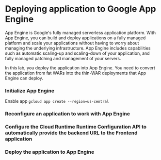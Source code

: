 # Deploying application to Google App Engine
App Engine is Google's fully managed serverless application platform. With App Engine, you can build and deploy applications on a fully managed platform and scale your applications without having to worry about managing the underlying infrastructure. App Engine includes capabilities such as automatic scaling-up and scaling-down of your application, and fully managed patching and management of your servers.

In this lab, you deploy the application into App Engine. You need to convert the application from fat WARs into the thin-WAR deployments that App Engine can deploy.

### Initialize App Engine
Enable app
`gcloud app create --region=us-central`

### Reconfigure an application to work with App Engine
    
### Configure the Cloud Runtime Runtime Configuration API to automatically provide the backend URL to the Frontend application
    
### Deploy the application to App Engine
<!--stackedit_data:
eyJoaXN0b3J5IjpbNzY0Njk3MjgzLDEyNjI1NzIxNTIsLTIwOD
g3NDY2MTIsNzMwOTk4MTE2XX0=
-->